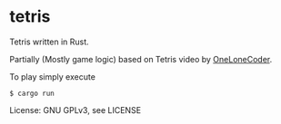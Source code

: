 # tetris
Tetris written in Rust.

Partially (Mostly game logic) based on Tetris video by [OneLoneCoder](https://github.com/onelonecoder).

To play simply execute 
```shell script
$ cargo run
```


License: GNU GPLv3, see LICENSE